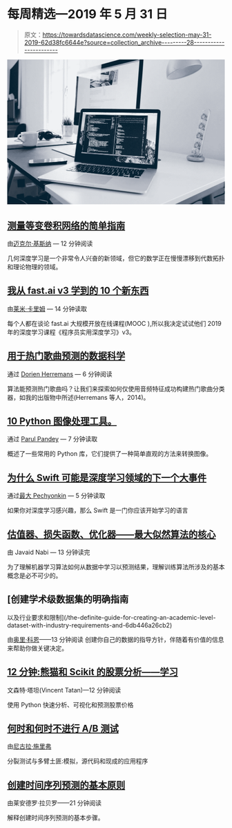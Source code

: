 # 每周精选—2019 年 5 月 31 日

> 原文：<https://towardsdatascience.com/weekly-selection-may-31-2019-62d38fc6644e?source=collection_archive---------28----------------------->

![](img/83187189c0e9b1cc72df8e2fe5cebcd8.png)

## [测量等变卷积网络的简单指南](/an-easy-guide-to-gauge-equivariant-convolutional-networks-9366fb600b70)

由[迈克尔·基斯纳](https://medium.com/u/612a91cef229?source=post_page-----62d38fc6644e--------------------------------) — 12 分钟阅读

几何深度学习是一个非常令人兴奋的新领域，但它的数学正在慢慢漂移到代数拓扑和理论物理的领域。

## [我从 fast.ai v3 学到的 10 个新东西](/10-new-things-i-learnt-from-fast-ai-v3-4d79c1f07e33)

由[莱米·卡里姆](https://medium.com/u/c2958659896a?source=post_page-----62d38fc6644e--------------------------------) — 14 分钟读取

每个人都在谈论 fast.ai 大规模开放在线课程(MOOC ),所以我决定试试他们 2019 年的深度学习课程《程序员实用深度学习》v3。

## [用于热门歌曲预测的数据科学](/data-science-for-hit-song-prediction-32370f0759c1)

通过 [Dorien Herremans](https://medium.com/u/c3698334d99?source=post_page-----62d38fc6644e--------------------------------) — 6 分钟阅读

算法能预测热门歌曲吗？让我们来探索如何仅使用音频特征成功构建热门歌曲分类器，如我的出版物中所述(Herremans 等人，2014)。

## [10 Python 图像处理工具。](/image-manipulation-tools-for-python-6eb0908ed61f)

通过 [Parul Pandey](https://medium.com/u/7053de462a28?source=post_page-----62d38fc6644e--------------------------------) — 7 分钟读取

概述了一些常用的 Python 库，它们提供了一种简单直观的方法来转换图像。

## [为什么 Swift 可能是深度学习领域的下一个大事件](/why-swift-may-be-the-next-big-thing-in-deep-learning-f3f6a638ca72)

通过[最大 Pechyonkin](https://medium.com/u/38025716cba8?source=post_page-----62d38fc6644e--------------------------------) — 5 分钟读取

如果你对深度学习感兴趣，那么 Swift 是一门你应该开始学习的语言

## [估值器、损失函数、优化器——最大似然算法的核心](/estimators-loss-functions-optimizers-core-of-ml-algorithms-d603f6b0161a)

由 Javaid Nabi — 13 分钟读完

为了理解机器学习算法如何从数据中学习以预测结果，理解训练算法所涉及的基本概念是必不可少的。

## [创建学术级数据集的明确指南
以及行业要求和限制](/the-definite-guide-for-creating-an-academic-level-dataset-with-industry-requirements-and-6db446a26cb2)

由[奥里·科恩](https://medium.com/u/4dde5994e6c1?source=post_page-----62d38fc6644e--------------------------------)——13 分钟阅读
创建你自己的数据的指导方针，伴随着有价值的信息来帮助你做关键决定。

## [12 分钟:熊猫和 Scikit 的股票分析——学习](/in-12-minutes-stocks-analysis-with-pandas-and-scikit-learn-a8d8a7b50ee7)

文森特·塔坦(Vincent Tatan)—12 分钟阅读

使用 Python 快速分析、可视化和预测股票价格

## [何时和何时不进行 A/B 测试](/when-and-when-not-to-a-b-test-c901f3ad96d9)

由[尼古拉·施里弗](https://medium.com/u/5ccde54d3072?source=post_page-----62d38fc6644e--------------------------------)

分裂测试与多臂土匪:模拟，源代码和现成的应用程序

## [创建时间序列预测的基本原则](/basic-principles-to-create-a-time-series-forecast-6ae002d177a4)

由莱安德罗·拉贝罗——21 分钟阅读

解释创建时间序列预测的基本步骤。